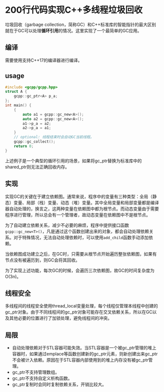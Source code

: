 # 200行代码实现C++多线程垃圾回收

垃圾回收（garbage collection，简称GC）和C++标准库的智能指针的最大区别就在于GC可以处理**循环引用**的情况。这里实现了一个最简单的GC应用。

## 编译

需要使用支持C++17的编译器进行编译。

## usage

```c++
#include <gcpp/gcpp.hpp>
struct A {
    gcpp::gc_ptr<A> p_a;
};
int main() {
    {
        auto a1 = gcpp::gc_new<A>();
        auto a2 = gcpp::gc_new<A>();
        a1->p_a = a2;
        a2->p_a = a1;
    }
    // optional: 线程结束时会自动GC当前线程。
    gcpp::gc_collect();
    return 0;
}
```

上述例子是一个典型的循环引用的场景，如果将gc_ptr替换为标准库中的shared_ptr则无法正确回收内存。

## 实现

实现GC的关键在于建立依赖图。通常来说，程序中的变量有三种类型：全局（静态）变量、局部（栈）变量、动态（堆）变量。其中全局变量和局部变量都是编译器自动处理的，换言之，这两种变量在依赖图中都为根节点。而动态变量由于需要程序进行管理，所以总会有一个管理者，故动态变量在依赖图中不是根节点。

为了自动建立依赖关系，减少不必要的麻烦，程序中提供接口函数```gcpp::gc_new<T>()```，凡是通过这个函数创建出来的对象，都会自动处理依赖关系。对于特殊情况，无法自动处理依赖时，可以使用```add_child```函数手动添加依赖。

当依赖图成功建立之后，在GC时，只需要从根节点开始遍历整张依赖图，如果有节点没有被遍历到，则GC会将其回收。

为了实现上述功能，每次GC的时候，会遍历三次依赖图，故GC的时间复杂度为O(3n)。

## 线程安全

多线程间的线程安全使用thread_local变量处理，每个线程仅管理本线程中创建的gc_ptr对象。由于不同线程间的gc_ptr对象可能存在交叉依赖关系，所以在GC以及其他必要的位置进行了加锁处理，避免线程间的冲突。

## 局限

* 自动处理依赖对于STL容器可能失效。当STL容器是一个被gc_ptr管理的堆上容器时，如果通过emplace等函数创建新的gc_ptr元素，则新创建出来gc_ptr不会被计入依赖。原因在于STL容器内部使用到的堆上内存没有被gc_ptr管理。
* gc_ptr不支持管理数组。
* gc_ptr不支持自定义析构函数。
* gc_ptr复制时会同时复制依赖关系，开销比较大。